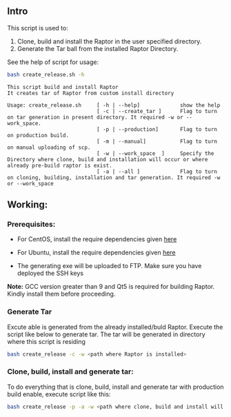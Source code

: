 ## Intro 
This script is used to:
1.  Clone, build and install the Raptor in the user specified directory.
2.  Generate the Tar ball from the installed Raptor Directory.

See the help of script for usage:

```bash
bash create_release.sh -h
```
```
This script build and install Raptor
It creates tar of Raptor from custom install directory

Usage: create_release.sh     [ -h | --help]             show the help
                             [ -c | --create_tar ]      Flag to turn on tar generation in present directory. It required -w or --work_space.
			                 [ -p | --production]       Flag to turn on production build.
                             [ -m | --manual]           Flag to turn on manual uploading of scp.
                             [ -w | --work_space  ]     Specify the Directory where clone, build and installation will occur or where already pre-build raptor is exist.
                             [ -a | --all ]             Flag to turn on cloning, building, installation and tar generation. It required -w or --work_space

```

## Working:

### Prerequisites:

* For CentOS, install the require dependencies given [here](https://github.com/RapidSilicon/Raptor/blob/main/.github/workflows/install_centos_dependencies_build.sh)
* For  Ubuntu, install the require dependencies given [here](https://github.com/RapidSilicon/Raptor/blob/main/.github/workflows/install_ubuntu_dependencies_build.sh)

* The generating exe will be uploaded to FTP. Make sure you have deployed the SSH keys

**Note:** GCC version greater than 9 and Qt5 is required for building Raptor. Kindly install them before proceeding. 

### Generate Tar

Excute able is generated from the already installed/buld Raptor. Execute the script like below to generate tar. The tar will be generated in directory where this script is residing

```bash
bash create_release -c -w <path where Raptor is installed>
```

### Clone, build, install and generate tar:

To do everything that is clone, build, install and generate tar with production build enable, execute script like this:

```bash
bash create_release -p -a -w <path where clone, build and install will occur>
```